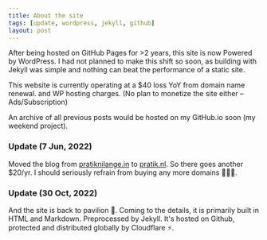 ```yaml
---
title: About the site
tags: [update, wordpress, jekyll, github]
layout: post
---
```


After being hosted on GitHub Pages for >2 years, this site is now Powered by WordPress. I had not planned to make this shift so soon, as building with Jekyll was simple and nothing can beat the performance of a static site.

This website is currently operating at a $40 loss YoY from domain name renewal. and WP hosting charges. (No plan to monetize the site either – Ads/Subscription)

An archive of all previous posts would be hosted on my GitHub.io soon (my weekend project).

### Update (7 Jun, 2022)
Moved the blog from <a href="https://pratiknilange.in">pratiknilange.in</a> to <a href="https://pratik.nl">pratik.nl</a>. So there goes another $20/yr. I should seriously refrain from buying any more domains 🤦🏼‍♂️.

### Update (30 Oct, 2022)
And the site is back to pavilion 🦗. Coming to the details, it is primarily built in HTML and Markdown. Preprocessed by Jekyll. It's hosted on Github, protected and distributed globally by Cloudflare ⚡.